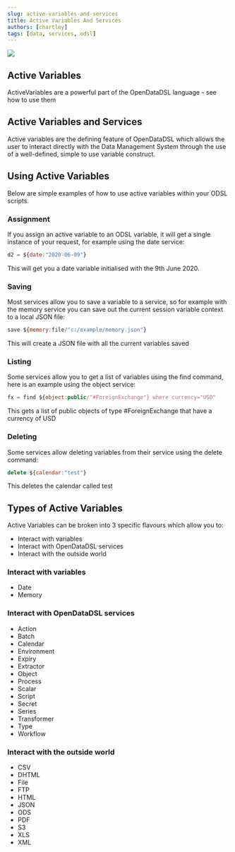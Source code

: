 ```yaml
---
slug: active-variables-and-services
title: Active Variables And Services
authors: [chartley]
tags: [data, services, odsl]
---
```


<div className="row">
  <div className="column">
    <img src="/img/blog/services.png" />
  </div>
  <div className="column">
  <h2>Active Variables</h2>  
  ActiveVariables are a powerful part of the OpenDataDSL language - see how to use them
  </div>
</div>

<!--truncate-->

## Active Variables and Services
Active variables are the defining feature of OpenDataDSL which allows the user to interact directly with the Data Management System through the use of a well-defined, simple to use variable construct.

## Using Active Variables
Below are simple examples of how to use active variables within your ODSL scripts.

### Assignment
If you assign an active variable to an ODSL variable, it will get a single instance of your request, for example using the date service:

```js
d2 = ${date:"2020-06-09"}
```

This will get you a date variable initialised with the 9th June 2020.


### Saving
Most services allow you to save a variable to a service, so for example with the memory service you can save out the current session variable context to a local JSON file:

```js
save ${memory:file/"c:/example/memory.json"}
```

This will create a JSON file with all the current variables saved


### Listing
Some services allow you to get a list of variables using the find command, here is an example using the object service:

```js
fx = find ${object:public/"#ForeignExchange"} where currency="USD"
```

This gets a list of public objects of type #ForeignExchange that have a currency of USD


### Deleting
Some services allow deleting variables from their service using the delete command:

```js
delete ${calendar:"test"}
```

This deletes the calendar called test


## Types of Active Variables
Active Variables can be broken into 3 specific flavours which allow you to:

* Interact with variables
* Interact with OpenDataDSL services
* Interact with the outside world

### Interact with variables

* Date
* Memory

### Interact with OpenDataDSL services

* Action
* Batch
* Calendar
* Environment
* Expiry
* Extractor
* Object
* Process
* Scalar
* Script
* Secret
* Series
* Transformer
* Type
* Workflow

### Interact with the outside world

* CSV
* DHTML
* File
* FTP
* HTML
* JSON
* ODS
* PDF
* S3
* XLS
* XML


